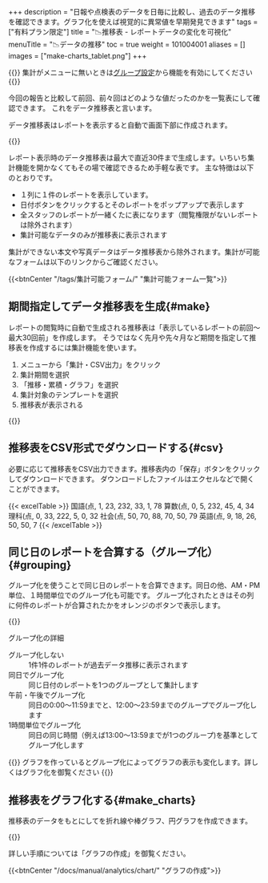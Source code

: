 +++
description = "日報や点検表のデータを日毎に比較し、過去のデータ推移を確認できます。グラフ化を使えば視覚的に異常値を早期発見できます"
tags = ["有料プラン限定"]
title = "📉推移表 - レポートデータの変化を可視化"
menuTitle = "📉データの推移"
toc = true
weight = 101004001
aliases = []
images = ["make-charts_tablet.png"]
+++

{{<info>}}
集計がメニューに無いときは[グループ設定](/docs/manual/initial-setting/setting-group/#optionalFunction)から機能を有効にしてください
{{</info>}}


今回の報告と比較して前回、前々回はどのような値だったのかを一覧表にして確認できます。
これをデータ推移表と言います。

データ推移表はレポートを表示すると自動で画面下部に作成されます。

{{<icatch filename="data-history" msg="横軸に日付、縦軸に各種項目（売上や仕入高などのレポート内容）をもつ推移表です。前回、前々回との比較が可能です。">}}

レポート表示時のデータ推移表は最大で直近30件まで生成します。いちいち集計機能を開かなくてもその場で確認できるため手軽な表です。
主な特徴は以下のとおりです。

- １列に１件のレポートを表示しています。
- 日付ボタンをクリックするとそのレポートをポップアップで表示します
- 全スタッフのレポートが一緒くたに表になります（閲覧権限がないレポートは除外されます）
- 集計可能なデータのみが推移表に表示されます

集計ができない本文や写真データはデータ推移表から除外されます。集計が可能なフォームは以下のリンクからご確認ください。

{{<btnCenter "/tags/集計可能フォーム/" "集計可能フォーム一覧">}}

## 期間指定してデータ推移表を生成{#make}

レポートの閲覧時に自動で生成される推移表は「表示しているレポートの前回〜最大30回前」を作成します。
そうではなく先月や先々月など期間を指定して推移表を作成するには集計機能を使います。

1. メニューから「集計・CSV出力」をクリック
1. 集計期間を選択
1. 「推移・累積・グラフ」を選択
1. 集計対象のテンプレートを選択
1. 推移表が表示される

{{<icatch filename="range-transition" msg="推移表を期間指定して表示します。「先月」のように月単位の他、週単位や15日単位など細かく範囲を変更できます">}}

## 推移表をCSV形式でダウンロードする{#csv}

必要に応じて推移表をCSV出力できます。推移表内の「保存」ボタンをクリックしてダウンロードできます。
ダウンロードしたファイルはエクセルなどで開くことができます。

{{< excelTable >}}
国語(点, 1, 23, 232, 33, 1, 78
算数(点, 0, 5, 232, 45, 4, 34
理科(点, 0, 33, 222, 5, 0, 32
社会(点, 50, 70, 88, 70, 50, 79
英語(点, 9, 18, 26, 50, 50, 7
{{< /excelTable >}}


## 同じ日のレポートを合算する（グループ化）{#grouping}

グループ化を使うことで同じ日のレポートを合算できます。同日の他、AM・PM単位、１時間単位でのグループ化も可能です。
グループ化されたときはその列に何件のレポートが合算されたかをオレンジのボタンで表示します。


{{<iTablet filename="grouping" msg="同じ日のレポートを合算して表示するよ"  alice="ok">}}


グループ化の詳細

<dl class="basic">
  <dt>グループ化しない</dt>
  <dd>1件1件のレポートが過去データ推移に表示されます</dd>
  <dt>同日でグループ化</dt>
  <dd>同じ日付のレポートを1つのグループとして集計します</dd>
  <dt>午前・午後でグループ化</dt>
  <dd>同日の0:00〜11:59までと、12:00〜23:59までのグループでグループ化します</dd>
  <dt>1時間単位でグループ化</dt>
  <dd>同日の同じ時間（例えば13:00〜13:59までが1つのグループ)を基準としてグループ化します</dd>
</dl>

{{<alice pos="right" icon="pc">}}
グラフを作っているとグループ化によってグラフの表示も変化します。詳しくはグラフ化を御覧ください
{{</alice>}}

## 推移表をグラフ化する{#make_charts}

推移表のデータをもとにしてを折れ線や棒グラフ、円グラフを作成できます。

{{<icatch filename="make-charts" msg="エクセルが無くても！積み上げ縦棒&折れ線の複合グラフくらいは作成できるよ" alice="pc">}}

詳しい手順については「グラフの作成」を御覧ください。

{{<btnCenter "/docs/manual/analytics/chart/" "グラフの作成">}}
